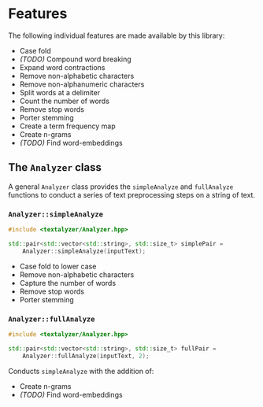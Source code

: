 # Features

The following individual features are made available by this library:

- Case fold
- *(TODO)* Compound word breaking
- Expand word contractions
- Remove non-alphabetic characters
- Remove non-alphanumeric characters
- Split words at a delimiter
- Count the number of words
- Remove stop words
- Porter stemming
- Create a term frequency map
- Create n-grams
- *(TODO)* Find word-embeddings

## The `Analyzer` class

A general `Analyzer` class provides the `simpleAnalyze` and `fullAnalyze` functions to conduct a series of text preprocessing steps on a string of text.

### `Analyzer::simpleAnalyze`

```cpp
#include <textalyzer/Analyzer.hpp>

std::pair<std::vector<std::string>, std::size_t> simplePair =
    Analyzer::simpleAnalyze(inputText);
```

- Case fold to lower case
- Remove non-alphabetic characters
- Capture the number of words
- Remove stop words
- Porter stemming

### `Analyzer::fullAnalyze`

```cpp
#include <textalyzer/Analyzer.hpp>

std::pair<std::vector<std::string>, std::size_t> fullPair =
    Analyzer::fullAnalyze(inputText, 2);
```

Conducts `simpleAnalyze` with the addition of:

- Create n-grams
- *(TODO)* Find word-embeddings
